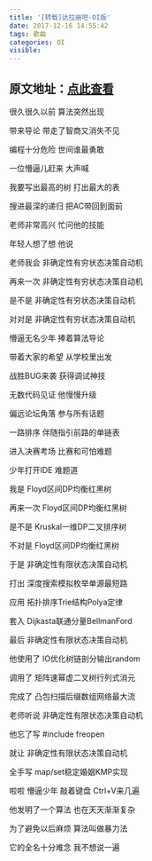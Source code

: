 ```yaml
---
title: '[转载]达拉崩吧-OI版'
date: 2017-12-16 14:55:42
tags: 歌曲
categories: OI
visible:
---
```


## 原文地址：[点此查看](https://www.luogu.org/discuss/show?postid=29677)

很久很久以前 算法突然出现

带来导论 带走了智商又消失不见
<!-- more -->

编程十分危险 世间谁最勇敢

一位懵逼儿赶来 大声喊

我要写出最高的树 打出最大的表

搜进最深的递归 把AC带回到面前

老师非常高兴 忙问他的技能

年轻人想了想 他说

老师我会 非确定性有穷状态决策自动机

再来一次 非确定性有穷状态决策自动机

是不是 非确定性有穷状态决策自动机

对对是 非确定性有穷状态决策自动机

懵逼无名少年 捧着算法导论

带着大家的希望 从学校里出发

战胜BUG来袭 获得调试神技

无数代码见证 他慢慢升级

偏远论坛角落 参与所有话题

一路排序 伴随指引前路的单链表

进入决赛考场 比赛和可怕难题

少年打开IDE 难题道

我是 Floyd区间DP均衡红黑树

再来一次 Floyd区间DP均衡红黑树

是不是 Kruskal一维DP二叉排序树

不对是 Floyd区间DP均衡红黑树

于是 非确定性有限状态决策自动机

打出 深度搜索模拟枚举单源最短路

应用 拓扑排序Trie结构Polya定律

套入 Dijkasta联通分量BellmanFord

最后 非确定性有限状态决策自动机

他使用了 IO优化树链剖分输出random

调用了 矩阵速幂虚二叉树行列式消元

完成了 凸包扫描后缀数组网络最大流

老师听说 非确定性有限状态决策自动机

他忘了写 #include<stdio> freopen

就让 非确定性有限状态决策自动机

全手写 map/set稳定婚姻KMP实现

啦啦 懵逼少年 敲着键盘 Ctrl+V来几遍

他发明了一个算法 也在天天渐渐复杂

为了避免以后麻烦 算法叫做暴力法

它的全名十分难念 我不想说一遍

